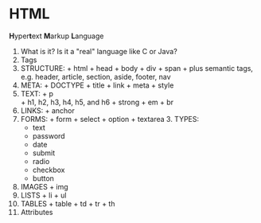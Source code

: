 # HTML

**H**yper**t**ext **M**arkup **L**anguage

1. What is it? Is it a "real" language like C or Java?
1. Tags
  2. STRUCTURE: 
    + html
    + head
    + body
    + div
    + span
    + plus semantic tags, e.g. header, article, section, aside, footer, nav
  2. META:
    + DOCTYPE
    + title
    + link
    + meta
    + style
  2. TEXT:
    + p    
    + h1, h2, h3, h4, h5, and h6
    + strong
    + em
    + br
  2. LINKS:
    + anchor
  2. FORMS:
    + form
    + select
    + option
    + textarea
    3. TYPES:
      + text
      + password
      + date
      + submit
      + radio
      + checkbox
      + button
  2. IMAGES
    + img
  2. LISTS
    + li
    + ul
  3. TABLES
    + table
    + td
    + tr
    + th
1. Attributes
